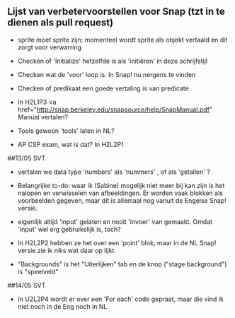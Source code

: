 ## Lijst van verbetervoorstellen voor Snap (tzt in te dienen als pull request)

* sprite moet sprite zijn; momenteel wordt sprite als objekt vertaald en dit zorgt voor verwarring
* Checken of 'Initialize' hetzelfde is als 'initiëren' in deze schrijfstijl
* Checken wat de 'voor' loop is. In Snap! nu nergens te vinden
* Checken of predikaat een goede vertaling is van predicate

* In H2L1P3 <a href="http://snap.berkeley.edu/snapsource/help/SnapManual.pdf"   Manual vertalen?

* Tools gewoon 'tools' laten in NL?
* AP CSP exam, wat is dat? In H2L2P1


##13/05 SVT
* vertalen we data type 'numbers' als 'nummers' , of als 'getallen'  ?
* Belangrijke to-do: waar ik (Sabine) mogelijk niet meer bij kan zijn is het nalopen en verwisselen van afbeeldingen. Er worden vaak blokken als voorbeelden gegeven, maar dit is allemaal nog vanuit de Engelse Snap! versie.
* eigenlijk altijd 'input' gelaten en nooit 'invoer' van gemaakt. Omdat 'input' wel erg gebruikelijk is, toch?
* In H2L2P2 hebben ze het over een 'point'  blok, maar in de NL Snap! versie zie ik niks wat daar op lijkt.

* "Backgrounds" is het "Uiterlijken" tab en de knop ("stage background") is "speelveld"

##14/05 SVT
* In U2L2P4 wordt er over een 'For each' code gepraat, maar die vind ik niet noch in de Eng noch in NL
